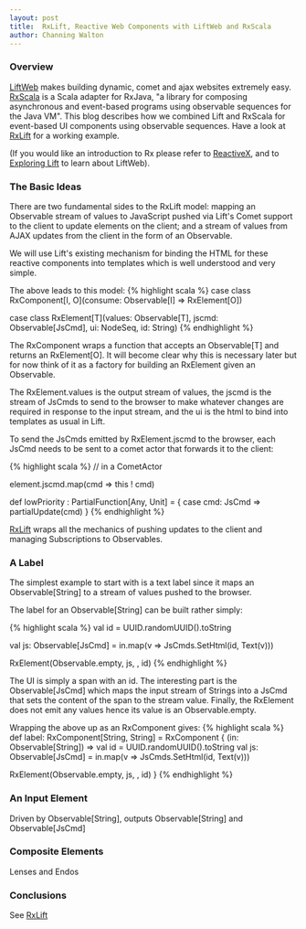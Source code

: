 ```yaml
---
layout: post
title:  RxLift, Reactive Web Components with LiftWeb and RxScala
author: Channing Walton
---
```


### Overview

[LiftWeb](http://liftweb.net) makes building dynamic, comet and ajax websites extremely easy. [RxScala](http://reactivex.io/rxscala/) is a Scala adapter for RxJava, "a library for composing asynchronous and event-based programs using observable sequences for the Java VM". This blog describes how we combined Lift and RxScala for event-based UI components using observable sequences. Have a look at [RxLift](https://github.com/channingwalton/rxlift) for a working example.

(If you would like an introduction to Rx please refer to [ReactiveX](http://reactivex.io), and to [Exploring Lift](http://exploring.liftweb.net/master/index.html) to learn about LiftWeb).

### The Basic Ideas

There are two fundamental sides to the RxLift model: mapping an Observable stream of values to JavaScript pushed via Lift's Comet support to the client to update elements on the client; and a stream of values from AJAX updates from the client in the form of an Observable.

We will use Lift's existing mechanism for binding the HTML for these reactive components into templates which is well understood and very simple.

The above leads to this model:
{% highlight scala %}
case class RxComponent[I, O](consume: Observable[I] ⇒ RxElement[O])

case class RxElement[T](values: Observable[T], jscmd: Observable[JsCmd], ui: NodeSeq, id: String)
{% endhighlight %}

The RxComponent wraps a function that accepts an Observable[T] and returns an RxElement[O]. It will become clear why this is necessary later but for now think of it as a factory for building an RxElement given an Observable.

The RxElement.values is the output stream of values, the jscmd is the stream of JsCmds to send to the browser to make whatever changes are required in response to the input stream, and the ui is the html to bind into templates as usual in Lift.

To send the JsCmds emitted by RxElement.jscmd to the browser, each JsCmd needs to be sent to a comet actor that forwards it to the client:

{% highlight scala %}
  // in a CometActor
  
  element.jscmd.map(cmd => this ! cmd)
  
  def lowPriority : PartialFunction[Any, Unit] = {
    case cmd: JsCmd ⇒ partialUpdate(cmd)
  }
{% endhighlight %}


[RxLift](https://github.com/channingwalton/rxlift) wraps all the mechanics of pushing updates to the client and managing Subscriptions to Observables.

### A Label

The simplest example to start with is a text label since it maps an Observable[String] to a stream of values pushed to the browser.

The label for an Observable[String] can be built rather simply:

{% highlight scala %}
val id = UUID.randomUUID().toString

val js: Observable[JsCmd] = in.map(v ⇒ JsCmds.SetHtml(id, Text(v)))

RxElement(Observable.empty, js, <span id={id}></span>, id)
{% endhighlight %}

The UI is simply a span with an id. The interesting part is the Observable[JsCmd] which maps the input stream of Strings into a JsCmd that sets the content of the span to the stream value. Finally, the RxElement does not emit any values hence its value is an Observable.empty.

Wrapping the above up as an RxComponent gives:
{% highlight scala %}
def label: RxComponent[String, String] = RxComponent { (in: Observable[String]) ⇒
  val id = UUID.randomUUID().toString
  val js: Observable[JsCmd] = in.map(v ⇒ JsCmds.SetHtml(id, Text(v)))

  RxElement(Observable.empty, js, <span id={id}></span>, id)
}
{% endhighlight %}

### An Input Element

Driven by Observable[String], outputs Observable[String] and Observable[JsCmd]


### Composite Elements

Lenses and Endos

### Conclusions


See [RxLift](https://github.com/channingwalton/rxlift)